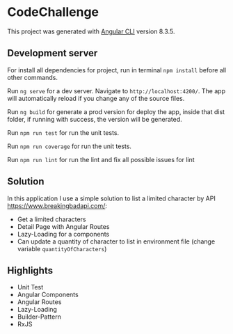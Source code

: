 # CodeChallenge

This project was generated with [Angular CLI](https://github.com/angular/angular-cli) version 8.3.5.

## Development server

For install all dependencies for project, run in terminal `npm install` before all other commands.

Run `ng serve` for a dev server. Navigate to `http://localhost:4200/`. The app will automatically reload if you change any of the source files.

Run `ng build` for generate a prod version for deploy the app, inside that dist folder, if running with success, the version will be generated.

Run `npm run test` for run the unit tests.

Run `npm run coverage` for run the unit tests.

Run `npm run lint` for run the lint and fix all possible issues for lint


## Solution
In this application I use a simple solution to list a limited character by API https://www.breakingbadapi.com/:
* Get a limited characters
* Detail Page with Angular Routes
* Lazy-Loading for a components
* Can update a quantity of character to list in environment file (change variable `quantityOfCharacters`)

## Highlights
* Unit Test
* Angular Components
* Angular Routes 
* Lazy-Loading
* Builder-Pattern
* RxJS


